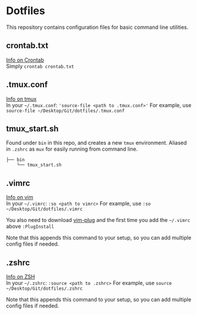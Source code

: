 # Dotfiles

This repository contains configuration files for basic command line utilities.

## crontab.txt
[Info on Crontab](https://linux.die.net/man/1/crontab) <br />
Simply `crontab crontab.txt`

## .tmux.conf
[Info on tmux](https://man7.org/linux/man-pages/man1/tmux.1.html) <br />
In your `~/.tmux.conf`:
`'source-file <path to .tmux.conf>'`
For example, use `source-file ~/Desktop/Git/dotfiles/.tmux.conf`

## tmux_start.sh
Found under `bin` in this repo, and creates a new `tmux` environment. Aliased in `.zshrc` as `mux` for easily running from command line.
```
├── bin
    └── tmux_start.sh
```


## .vimrc
[Info on vim](https://linuxcommand.org/lc3_man_pages/vim1.html) <br />
In your `~/.vimrc`:
`:so <path to vimrc>`
For example, use `:so ~/Desktop/Git/dotfiles/.vimrc`

You also need to download [vim-plug](https://github.com/junegunn/vim-plug#unix) and the first time you add the `~/.vimrc` above `:PlugInstall` <br />

Note that this appends this command to your setup, so you can add multiple config files if needed.

## .zshrc
[Info on ZSH](https://linux.die.net/man/1/zsh) <br />
In your `~/.zshrc`:
`:source <path to .zshrc>`
For example, use `source ~/Desktop/Git/dotfiles/.zshrc`


Note that this appends this command to your setup, so you can add multiple config files if needed.
